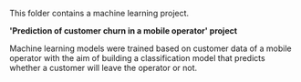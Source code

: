 This folder contains a machine learning project.

**'Prediction of customer churn in a mobile operator' project**

Machine learning models were trained based on customer data of a mobile operator with the aim of building a classification model that predicts whether a customer will leave the operator or not.
